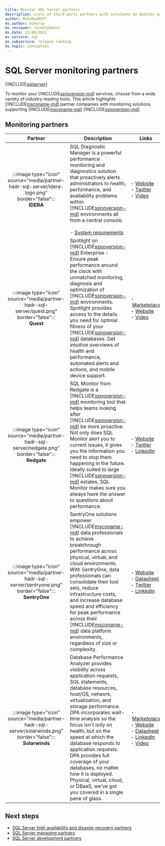 ```yaml
---
title: Monitor SQL Server partners
description: Lists of third-party partners with solutions to monitor your SQL Server services.
author: MikeRayMSFT
ms.author: mikeray
ms.reviewer: randolphwest
ms.date: 12/09/2022
ms.service: sql
ms.subservice: release-landing
ms.topic: conceptual
---
```

# SQL Server monitoring partners

[!INCLUDE[sqlserver](../includes/applies-to-version/sqlserver.md)]

To monitor your [!INCLUDE[ssnoversion-md](../includes/ssnoversion-md.md)] services, choose from a wide variety of industry-leading tools. This article highlights [!INCLUDE[msconame-md](../includes/msconame-md.md)] partner companies with monitoring solutions supporting [!INCLUDE[msconame-md](../includes/msconame-md.md)] [!INCLUDE[ssnoversion-md](../includes/ssnoversion-md.md)].

## Monitoring partners

| Partner | Description | Links |
| :---: | --- | --- |
| :::image type="icon" source="media/partner-hadr-sql-server/idera-logo.png" border="false":::<br />**IDERA** | SQL Diagnostic Manager is a powerful performance monitoring and diagnostics solution that proactively alerts administrators to health, performance, and availability problems within [!INCLUDE[ssnoversion-md](../includes/ssnoversion-md.md)] environments all from a central console.<br /><br />- [System requirements](https://wiki.idera.com/display/SQLDM/Product+requirements) | -&nbsp;[Website](https://www.idera.com/products/sql-diagnostic-manager/)<br />- [Twitter](https://twitter.com/Idera_Software)<br />- [Video](https://www.idera.com/resource-center/videos/an-overview-of-sql-diagnostic-manager) |
| :::image type="icon" source="media/partner-hadr-sql-server/quest.png" border="false":::<br />**Quest** | Spotlight on [!INCLUDE[ssnoversion-md](../includes/ssnoversion-md.md)] Enterprise - Ensure peak performance around the clock with unmatched monitoring, diagnosis and optimization of [!INCLUDE[ssnoversion-md](../includes/ssnoversion-md.md)] environments. Spotlight provides access to the details you need for optimal fitness of your [!INCLUDE[ssnoversion-md](../includes/ssnoversion-md.md)] databases. Get intuitive overviews of health and performance, automated alerts and actions, and mobile device support. | -&nbsp;[Marketplace](https://azuremarketplace.microsoft.com/marketplace/apps/quest.spotlightcloud?tab=Overview)<br />-&nbsp;[Website](https://www.quest.com/products/spotlight-on-sql-server-enterprise)<br />- [Video](https://www.quest.com/webcast-ondemand/optimizing-and-tuning-sql-server8122701/) |
| :::image type="icon" source="media/partner-hadr-sql-server/redgate.png" border="false":::<br />**Redgate**| SQL Monitor from Redgate is a [!INCLUDE[ssnoversion-md](../includes/ssnoversion-md.md)] monitoring tool that helps teams looking after [!INCLUDE[ssnoversion-md](../includes/ssnoversion-md.md)] be more proactive. Not only does SQL Monitor alert you to current issues, it gives you the information you need to stop them happening in the future. Ideally suited to large [!INCLUDE[ssnoversion-md](../includes/ssnoversion-md.md)] estates, SQL Monitor makes sure you always have the answer to questions about performance. | -&nbsp;[Website](https://www.red-gate.com/products/dba/sql-monitor/)<br />- [Twitter](https://twitter.com/redgate)<br />- [LinkedIn](https://www.linkedin.com/company/red-gate-software/) |
| :::image type="icon" source="media/partner-hadr-sql-server/sentryone.png" border="false":::<br />**SentryOne** | SentryOne solutions empower [!INCLUDE[msconame-md](../includes/msconame-md.md)] data professionals to achieve breakthrough performance across physical, virtual, and cloud environments. With SentryOne, data professionals can consolidate their tool sets, reduce infrastructure costs, and increase database speed and efficiency for peak performance across their [!INCLUDE[msconame-md](../includes/msconame-md.md)] data platform environments, regardless of size or complexity. | -&nbsp;[Website](https://www.sentryone.com)<br />- [Datasheet](https://www.sentryone.com/products/sentryone-platform/database-performance-monitoring)<br />- [Twitter](https://twitter.com/sentryone)<br />- [LinkedIn](https://www.linkedin.com/company/sentryone) |
| :::image type="icon" source="media/partner-hadr-sql-server/solarwinds.png" border="false":::<br />**Solarwinds** | Database Performance Analyzer provides visibility across application requests, SQL statements, database resources, host/OS, network, virtualization, and storage performance. DPA incorporates wait-time analysis so the focus isn't only on health, but on the speed at which the database responds to application requests. DPA provides full coverage of your databases, no matter how it is deployed. Physical, virtual, cloud, or DBaaS, we've got you covered in a single pane of glass. | -&nbsp;[Marketplace](https://azuremarketplace.microsoft.com/marketplace/apps/solarwinds.solarwinds-database-performance-analyzer)<br />-&nbsp;[Website](https://www.solarwinds.com/database-performance-analyzer)<br />- [Datasheet](https://www.solarwinds.com/-/media/solarwinds/swdcv2/licensed-products/database-performance-analyzer-sql-server/resources/datasheets/dpa-datasheet-sql-server.ashx)<br />- [LinkedIn](https://www.linkedin.com/company/solarwinds)<br />- [Video](https://www.solarwinds.com/resources/video/database-performance-analyzer-overview) |

## Next steps

- [SQL Server high availability and disaster recovery partners](partner-hadr-sql-server.md)
- [SQL Server managing partners](partner-management-sql-server.md)
- [SQL Server development partners](partner-dev-sql-server.md)
